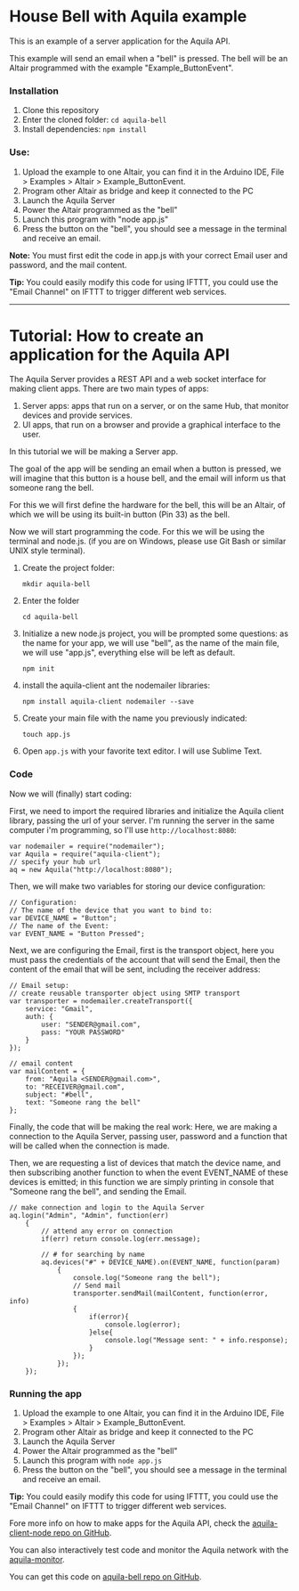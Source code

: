 # House Bell with Aquila example

This is an example of a server application for the Aquila API.

This example will send an email when a "bell" is pressed.
The bell will be an Altair programmed with the example "Example_ButtonEvent".

### Installation

1. Clone this repository
2. Enter the cloned folder: ``cd aquila-bell``
3. Install dependencies: ``npm install``

### Use:

1. Upload the example to one Altair, you can find it in the Arduino IDE, 
File > Examples > Altair > Example_ButtonEvent.
2. Program other Altair as bridge and keep it connected to the PC
3. Launch the Aquila Server
4. Power the Altair programmed as the "bell"
5. Launch this program with "node app.js"
6. Press the button on the "bell", you should see a message in the terminal and 
receive an email.

**Note:** You must first edit the code in app.js with your correct Email user and password, 
and the mail content.

**Tip:** You could easily modify this code for using IFTTT, you could use the "Email Channel"
on IFTTT to trigger different web services.

----

# Tutorial: How to create an application for the Aquila API

The Aquila Server provides a REST API and a web socket interface for making client apps.
There are two main types of apps:

1. Server apps: apps that run on a server, or on the same Hub, that monitor devices and provide services.
2. UI apps, that run on a browser and provide a graphical interface to the user.

In this tutorial we will be making a Server app.

The goal of the app will be sending an email when a button is pressed, we will imagine that this button
is a house bell, and the email will inform us that someone rang the bell.

For this we will first define the hardware for the bell, this will be an Altair, of which we will be using 
its built-in button (Pin 33) as the bell.

Now we will start programming the code. For this we will be using the terminal and node.js. (if you are on Windows, 
please use Git Bash or similar UNIX style terminal).

1. Create the project folder:
	
	``mkdir aquila-bell``

2. Enter the folder
	
	``cd aquila-bell``

3. Initialize a new node.js project, you will be prompted some questions: as the name for your app, we 
will use "bell", as the name of the main file, we will use "app.js", everything else will be left as default.
	
	``npm init``

4. install the aquila-client ant the nodemailer libraries:
	
	``npm install aquila-client nodemailer --save``

5. Create your main file with the name you previously indicated:
	
	``touch app.js``

6. Open ``app.js`` with your favorite text editor. I will use Sublime Text.

### Code

Now we will (finally) start coding:

First, we need to import the required libraries and initialize the Aquila client library, passing the url of
your server. I'm running the server in the same computer i'm programming, so I'll use ``http://localhost:8080``:
```
var nodemailer = require("nodemailer");
var Aquila = require("aquila-client");
// specify your hub url
aq = new Aquila("http://localhost:8080");
```

Then, we will make two variables for storing our device configuration:
```
// Configuration:
// The name of the device that you want to bind to:
var DEVICE_NAME = "Button";
// The name of the Event:
var EVENT_NAME = "Button Pressed";
```

Next, we are configuring the Email, first is the transport object, here you must pass the credentials of the account
that will send the Email, then the content of the email that will be sent, including the receiver address:
```
// Email setup:
// create reusable transporter object using SMTP transport
var transporter = nodemailer.createTransport({
    service: "Gmail",
    auth: {
        user: "SENDER@gmail.com",
        pass: "YOUR PASSWORD"
    }
});

// email content
var mailContent = {
    from: "Aquila <SENDER@gmail.com>",
    to: "RECEIVER@gmail.com",
    subject: "#bell",
    text: "Someone rang the bell"
};
```

Finally, the code that will be making the real work:
Here, we are making a connection to the Aquila Server, passing user, password and a function that will be called
when the connection is made. 

Then, we are requesting a list of devices that match the device name, and then subscribing another
function to when the event EVENT_NAME of these devices is emitted; in this function we are simply printing in console that
"Someone rang the bell", and sending the Email.
```
// make connection and login to the Aquila Server
aq.login("Admin", "Admin", function(err)
    {
    	// attend any error on connection
        if(err) return console.log(err.message);

        // # for searching by name
        aq.devices("#" + DEVICE_NAME).on(EVENT_NAME, function(param)
        	{
        		console.log("Someone rang the bell");
        		// Send mail
				transporter.sendMail(mailContent, function(error, info)
				{
					if(error){
						console.log(error);
					}else{
						console.log("Message sent: " + info.response);
					}
				});
        	});
    });
```

### Running the app

1. Upload the example to one Altair, you can find it in the Arduino IDE, 
File > Examples > Altair > Example_ButtonEvent.
2. Program other Altair as bridge and keep it connected to the PC
3. Launch the Aquila Server
4. Power the Altair programmed as the "bell"
5. Launch this program with ``node app.js``
6. Press the button on the "bell", you should see a message in the terminal and 
receive an email.

**Tip:** You could easily modify this code for using IFTTT, you could use the "Email Channel"
on IFTTT to trigger different web services.

Fore more info on how to make apps for the Aquila API, check the [aquila-client-node repo on GitHub](https://github.com/makerlabmx/aquila-client-node).

You can also interactively test code and monitor the Aquila network with the [aquila-monitor](https://github.com/makerlabmx/aquila-monitor).

You can get this code on [aquila-bell repo on GitHub](https://github.com/Rodmg/aquila-bell).